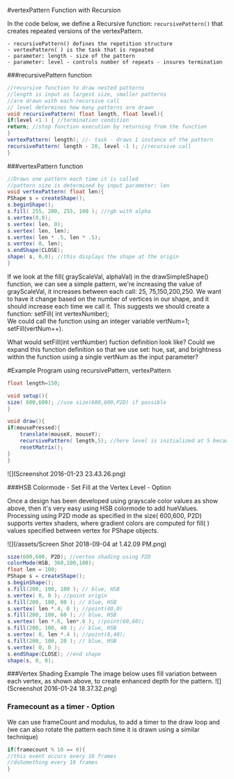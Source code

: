 #vertexPattern Function with Recursion

In the code below, we define a Recursive function: `recursivePattern()` that creates repeated versions of the vertexPattern.  

    - recursivePattern() defines the repetition structure
    - vertexPattern( ) is the task that is repeated
    - parameter: length - size of the pattern
    - parameter: level - controls number of repeats - insures termination 

###recursivePattern function
```java
//recursive function to draw nested patterns
//length is input as largest size, smaller patterns
//are drawn with each recursive call
// level determines how many patterns are drawn
void recursivePattern( float length, float level){
if(level <1 ) { //termination condition
return; //stop function execution by returning from the function
}
vertexPattern( length); //- task - draws 1 instance of the pattern
recursivePattern( length - 20, level -1 ); //recursive call
}
```

###vertexPattern function

```java
//Draws one pattern each time it is called
//pattern size is determined by input parameter: len
void vertexPattern( float len){
PShape s = createShape();
s.beginShape();
s.fill( 255, 200, 255, 100 ); //rgb with alpha
s.vertex(0,0);
s.vertex( len, 0);
s.vertex( len, len);
s.vertex( len * .5, len * .5);
s.vertex( 0, len);
s.endShape(CLOSE);
shape( s, 0,0); //this displays the shape at the origin
}
```

If we look at the fill\( grayScaleVal, alphaVal\) in the drawSimpleShape\(\) function, we can see a simple pattern, we're increasing the value of grayScaleVal, it increases between each call: 25, 75,150,200,250. We want to have it change based on the number of vertices in our shape, and it should increase each time we call it. This suggests we should create a function: setFill\( int vertexNumber\);  
We could call the function using an integer variable vertNum=1; setFill\(vertNum++\).

What would setFill\(int vertNumber\) fuction definition look like? Could we expand this function definition so that we use set: hue, sat, and brightness within the function using a single vertNum as the input parameter?


#Example Program using recursivePattern, vertexPattern

```java
float length=150;

void setup(){
size( 600,600); //use size(600,600,P2D) if possible
}

void draw(){
if(mousePressed){
    translate(mouseX, mouseY);
    recursivePattern( length,5); //here level is initialized at 5 because we decrement it inside the recursive function
    resetMatrix();
}
}
```

![](Screenshot 2016-01-23 23.43.26.png)

###HSB Colormode - Set Fill at the Vertex Level - Option

Once a design has been developed using grayscale color values as show above, then it's very easy using HSB colormode to add hueValues. Processing using P2D mode as specified in the size\( 600,600, P2D\) supports vertex shaders, where gradient colors are computed for fill\( \) values specified between vertex for PShape objects.

![](/assets/Screen Shot 2018-09-04 at 1.42.09 PM.png)
```java
size(600,600, P2D); //vertex shading using P2D
colorMode(HSB, 360,100,100);
float len = 100;
PShape s = createShape();
s.beginShape();
s.fill(200, 100, 100 ); // blue, HSB
s.vertex( 0, 0 ); //point origin
s.fill(200, 100, 80 ); // blue, HSB
s.vertex( len *.4, 0 ); //point(40,0)
s.fill(200, 100, 60 ); // blue, HSB
s.vertex( len *.6, len*.6 ); //point(60,60);
s.fill(200, 100, 40 ); // blue, HSB
s.vertex( 0, len *.4 ); //point(0,40);
s.fill(200, 100, 20 ); // blue, HSB
s.vertex( 0, 0 );
s.endShape(CLOSE); //end shape
shape(s, 0, 0);
```
###Vertex Shading Example
The image below uses fill variation between each vertex, as shown above, to create enhanced depth for the pattern.
![](Screenshot 2016-01-24 18.37.32.png)


### Framecount as a timer - Option
We can use frameCount and modulus, to add a timer to the draw loop and \(we can also rotate the pattern each time it is drawn using a similar technique\)

```java
if(framecount % 10 == 0){
//this event occurs every 10 frames
//doSomething every 10 frames
}
```
